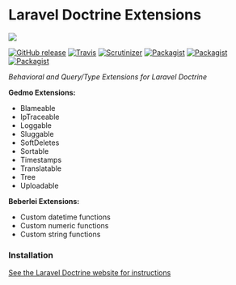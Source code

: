 # Laravel Doctrine Extensions

<img src="https://cloud.githubusercontent.com/assets/7728097/9831692/31ac60f2-5961-11e5-9c17-21e0f741617e.jpg"/>

[![GitHub release](https://img.shields.io/github/release/laravel-doctrine/extensions.svg?style=flat)](https://packagist.org/packages/laravel-doctrine/extensions)
[![Travis](https://img.shields.io/travis/laravel-doctrine/extensions.svg?style=flat)](https://travis-ci.org/laravel-doctrine/extensions)
[![Scrutinizer](https://img.shields.io/scrutinizer/g/laravel-doctrine/extensions.svg?style=flat)](https://github.com/laravel-doctrine/extensions)
[![Packagist](https://img.shields.io/packagist/dd/laravel-doctrine/extensions.svg?style=flat)](https://packagist.org/packages/laravel-doctrine/extensions)
[![Packagist](https://img.shields.io/packagist/dm/laravel-doctrine/extensions.svg?style=flat)](https://packagist.org/packages/laravel-doctrine/extensions)
[![Packagist](https://img.shields.io/packagist/dt/laravel-doctrine/extensions.svg?style=flat)](https://packagist.org/packages/laravel-doctrine/extensions)

*Behavioral and Query/Type Extensions for Laravel Doctrine*

**Gedmo Extensions:**
* Blameable
* IpTraceable
* Loggable
* Sluggable
* SoftDeletes
* Sortable
* Timestamps
* Translatable
* Tree
* Uploadable

**Beberlei Extensions:**
* Custom datetime functions
* Custom numeric functions
* Custom string functions

### Installation

[See the Laravel Doctrine website for instructions](http://www.laraveldoctrine.org/docs/1.0/extensions/installation)


